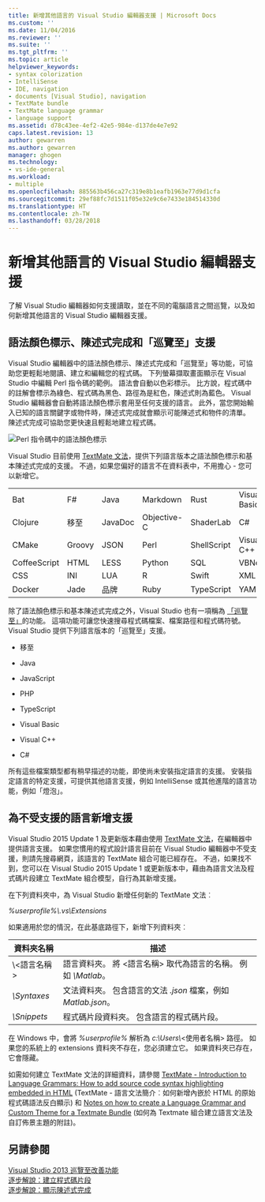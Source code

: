 ```yaml
---
title: 新增其他語言的 Visual Studio 編輯器支援 | Microsoft Docs
ms.custom: ''
ms.date: 11/04/2016
ms.reviewer: ''
ms.suite: ''
ms.tgt_pltfrm: ''
ms.topic: article
helpviewer_keywords:
- syntax colorization
- IntelliSense
- IDE, navigation
- documents [Visual Studio], navigation
- TextMate bundle
- TextMate language grammar
- language support
ms.assetid: d78c43ee-4ef2-42e5-984e-d137de4e7e92
caps.latest.revision: 13
author: gewarren
ms.author: gewarren
manager: ghogen
ms.technology:
- vs-ide-general
ms.workload:
- multiple
ms.openlocfilehash: 885563b456ca27c319e8b1eafb1963e77d9d1cfa
ms.sourcegitcommit: 29ef88fc7d1511f05e32e9c6e7433e184514330d
ms.translationtype: HT
ms.contentlocale: zh-TW
ms.lasthandoff: 03/28/2018
---
```

# <a name="adding-visual-studio-editor-support-for-other-languages"></a>新增其他語言的 Visual Studio 編輯器支援
了解 Visual Studio 編輯器如何支援讀取，並在不同的電腦語言之間巡覽，以及如何新增其他語言的 Visual Studio 編輯器支援。  
  
## <a name="syntax-colorization-statement-completion-and-navigate-to-support"></a>語法顏色標示、陳述式完成和「巡覽至」支援  
 Visual Studio 編輯器中的語法顏色標示、陳述式完成和「巡覽至」等功能，可協助您更輕鬆地閱讀、建立和編輯您的程式碼。 下列螢幕擷取畫面顯示在 Visual Studio 中編輯 Perl 指令碼的範例。 語法會自動以色彩標示。 比方說，程式碼中的註解會標示為綠色、程式碼為黑色、路徑為是紅色，陳述式則為藍色。 Visual Studio 編輯器會自動將語法顏色標示套用至任何支援的語言。 此外，當您開始輸入已知的語言關鍵字或物件時，陳述式完成就會顯示可能陳述式和物件的清單。 陳述式完成可協助您更快速且輕鬆地建立程式碼。  
  
 ![Perl 指令碼中的語法顏色標示](../ide/media/vside_perledit.png "VSIDE_PerlEdit")  
  
 Visual Studio 目前使用 [TextMate 文法](https://manual.macromates.com/en/language_grammars)，提供下列語言版本之語法顏色標示和基本陳述式完成的支援。 不過，如果您偏好的語言不在資料表中，不用擔心 - 您可以新增它。  
  
|||||||  
|-|-|-|-|-|-|  
|Bat|F#|Java|Markdown|Rust|Visual Basic|  
|Clojure|移至|JavaDoc|Objective-C|ShaderLab|C#|  
|CMake|Groovy|JSON|Perl|ShellScript|Visual C++|  
|CoffeeScript|HTML|LESS|Python|SQL|VBNet|  
|CSS|INI|LUA|R|Swift|XML|  
|Docker|Jade|品牌|Ruby|TypeScript|YAML|  
  
 除了語法顏色標示和基本陳述式完成之外，Visual Studio 也有一項稱為 [「巡覽至」](https://blogs.msdn.microsoft.com/benwilli/2015/04/09/visual-studio-tip-3-use-navigate-to/)的功能。 這項功能可讓您快速搜尋程式碼檔案、檔案路徑和程式碼符號。 Visual Studio 提供下列語言版本的「巡覽至」支援。  
  
-   移至  
  
-   Java  
  
-   JavaScript  
  
-   PHP  
  
-   TypeScript  
  
-   Visual Basic  
  
-   Visual C++  
  
-   C#  
  
所有這些檔案類型都有稍早描述的功能，即使尚未安裝指定語言的支援。 安裝指定語言的特定支援，可提供其他語言支援，例如 IntelliSense 或其他進階的語言功能，例如「燈泡」。  
  
## <a name="adding-support-for-non-supported-languages"></a>為不受支援的語言新增支援  
 Visual Studio 2015 Update 1 及更新版本藉由使用 [TextMate 文法](https://manual.macromates.com/en/language_grammars)，在編輯器中提供語言支援。 如果您慣用的程式設計語言目前在 Visual Studio 編輯器中不受支援，則請先搜尋網頁，該語言的 TextMate 組合可能已經存在。 不過，如果找不到，您可以在 Visual Studio 2015 Update 1 或更新版本中，藉由為語言文法及程式碼片段建立 TextMate 組合模型，自行為其新增支援。  
  
 在下列資料夾中，為 Visual Studio 新增任何新的 TextMate 文法︰  
  
 *%userprofile%\\.vs\Extensions*  
  
 如果適用於您的情況，在此基底路徑下，新增下列資料夾︰  
  
|資料夾名稱|描述|  
|-----------------|-----------------|  
|\\\<語言名稱>|語言資料夾。 將 \<語言名稱> 取代為語言的名稱。 例如 *\Matlab*。|  
|*\Syntaxes*|文法資料夾。 包含語言的文法 *.json* 檔案，例如 *Matlab.json*。|  
|*\Snippets*|程式碼片段資料夾。 包含語言的程式碼片段。|  
  
 在 Windows 中，會將 *%userprofile%* 解析為 *c:\Users\\*\<使用者名稱> 路徑。 如果您的系統上的 extensions 資料夾不存在，您必須建立它。 如果資料夾已存在，它會隱藏。  
  
 如需如何建立 TextMate 文法的詳細資料，請參閱 [TextMate - Introduction to Language Grammars: How to add source code syntax highlighting embedded in HTML](https://developmentality.wordpress.com/2011/02/08/textmate-introduction-to-language-grammars/) (TextMate - 語言文法簡介︰如何新增內嵌於 HTML 的原始程式碼語法反白顯示) 和 [Notes on how to create a Language Grammar and Custom Theme for a Textmate Bundle](https://benparizek.com/notebook/notes-on-how-to-create-a-language-grammar-and-custom-theme-for-a-textmate-bundle) (如何為 Textmate 組合建立語言文法及自訂佈景主題的附註)。  
  
## <a name="see-also"></a>另請參閱  
 [Visual Studio 2013 巡覽至改善功能](https://blogs.msdn.microsoft.com/mvpawardprogram/2013/10/22/visual-studio-2013-navigate-to-improvements/)   
 [逐步解說：建立程式碼片段](../ide/walkthrough-creating-a-code-snippet.md)   
 [逐步解說：顯示陳述式完成](../extensibility/walkthrough-displaying-statement-completion.md)